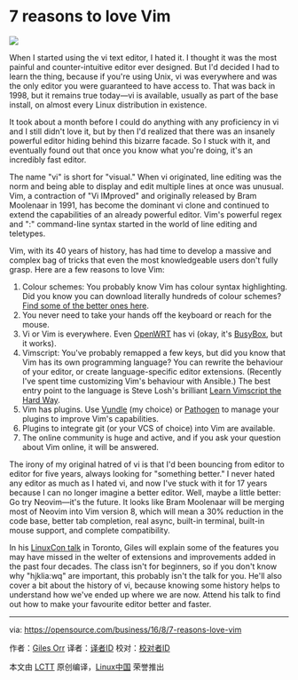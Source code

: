 7 reasons to love Vim
====================

![](https://opensource.com/sites/default/files/styles/image-full-size/public/images/business/BUS_OpenSourceExperience_520x292_cm.png?itok=APna2N9Y)

When I started using the vi text editor, I hated it. I thought it was the most painful and counter-intuitive editor ever designed. But I'd decided I had to learn the thing, because if you're using Unix, vi was everywhere and was the only editor you were guaranteed to have access to. That was back in 1998, but it remains true today—vi is available, usually as part of the base install, on almost every Linux distribution in existence.

It took about a month before I could do anything with any proficiency in vi and I still didn't love it, but by then I'd realized that there was an insanely powerful editor hiding behind this bizarre facade. So I stuck with it, and eventually found out that once you know what you're doing, it's an incredibly fast editor.

The name "vi" is short for "visual." When vi originated, line editing was the norm and being able to display and edit multiple lines at once was unusual. Vim, a contraction of "Vi IMproved" and originally released by Bram Moolenaar in 1991, has become the dominant vi clone and continued to extend the capabilities of an already powerful editor. Vim's powerful regex and ":" command-line syntax started in the world of line editing and teletypes.

Vim, with its 40 years of history, has had time to develop a massive and complex bag of tricks that even the most knowledgeable users don't fully grasp. Here are a few reasons to love Vim:

1. Colour schemes: You probably know Vim has colour syntax highlighting. Did you know you can download literally hundreds of colour schemes? [Find some of the better ones here][1].
2. You never need to take your hands off the keyboard or reach for the mouse.
3. Vi or Vim is everywhere. Even [OpenWRT][2] has vi (okay, it's [BusyBox][3], but it works).
4. Vimscript: You've probably remapped a few keys, but did you know that Vim has its own programming language? You can rewrite the behaviour of your editor, or create language-specific editor extensions. (Recently I've spent time customizing Vim's behaviour with Ansible.) The best entry point to the language is Steve Losh's brilliant [Learn Vimscript the Hard Way][4].
5. Vim has plugins. Use [Vundle][5] (my choice) or [Pathogen][6] to manage your plugins to improve Vim's capabilities.
6. Plugins to integrate git (or your VCS of choice) into Vim are available.
7. The online community is huge and active, and if you ask your question about Vim online, it will be answered.

The irony of my original hatred of vi is that I'd been bouncing from editor to editor for five years, always looking for "something better." I never hated any editor as much as I hated vi, and now I've stuck with it for 17 years because I can no longer imagine a better editor. Well, maybe a little better: Go try Neovim—it's the future. It looks like Bram Moolenaar will be merging most of Neovim into Vim version 8, which will mean a 30% reduction in the code base, better tab completion, real async, built-in terminal, built-in mouse support, and complete compatibility.

In his [LinuxCon talk][7] in Toronto, Giles will explain some of the features you may have missed in the welter of extensions and improvements added in the past four decades. The class isn't for beginners, so if you don't know why "hjklia:wq" are important, this probably isn't the talk for you. He'll also cover a bit about the history of vi, because knowing some history helps to understand how we've ended up where we are now. Attend his talk to find out how to make your favourite editor better and faster.




--------------------------------------------------------------------------------

via: https://opensource.com/business/16/8/7-reasons-love-vim

作者：[Giles Orr][a]
译者：[译者ID](https://github.com/译者ID)
校对：[校对者ID](https://github.com/校对者ID)

本文由 [LCTT](https://github.com/LCTT/TranslateProject) 原创编译，[Linux中国](https://linux.cn/) 荣誉推出

[a]: https://opensource.com/users/gilesorr
[1]: http://www.gilesorr.com/blog/vim-colours.html
[2]: https://www.openwrt.org/
[3]: https://busybox.net/
[4]: http://learnvimscriptthehardway.stevelosh.com/
[5]: https://github.com/VundleVim/Vundle.vim
[6]: https://github.com/tpope/vim-pathogen
[7]: http://sched.co/7JWz
